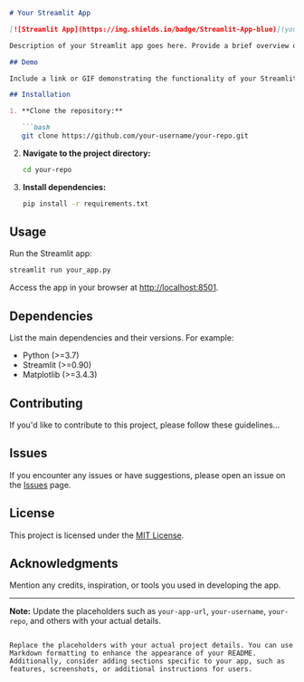 
```markdown
# Your Streamlit App

[![Streamlit App](https://img.shields.io/badge/Streamlit-App-blue)](your-app-url)

Description of your Streamlit app goes here. Provide a brief overview of what the app does and any key features.

## Demo

Include a link or GIF demonstrating the functionality of your Streamlit app.

## Installation

1. **Clone the repository:**

   ```bash
   git clone https://github.com/your-username/your-repo.git
   ```

2. **Navigate to the project directory:**

   ```bash
   cd your-repo
   ```

3. **Install dependencies:**

   ```bash
   pip install -r requirements.txt
   ```

## Usage

Run the Streamlit app:

```bash
streamlit run your_app.py
```

Access the app in your browser at [http://localhost:8501](http://localhost:8501).

## Dependencies

List the main dependencies and their versions. For example:

- Python (>=3.7)
- Streamlit (>=0.90)
- Matplotlib (>=3.4.3)

## Contributing

If you'd like to contribute to this project, please follow these guidelines...

## Issues

If you encounter any issues or have suggestions, please open an issue on the [Issues](https://github.com/your-username/your-repo/issues) page.

## License

This project is licensed under the [MIT License](LICENSE.md).

## Acknowledgments

Mention any credits, inspiration, or tools you used in developing the app.

---

**Note:** Update the placeholders such as `your-app-url`, `your-username`, `your-repo`, and others with your actual details.
```

Replace the placeholders with your actual project details. You can use Markdown formatting to enhance the appearance of your README. Additionally, consider adding sections specific to your app, such as features, screenshots, or additional instructions for users.
